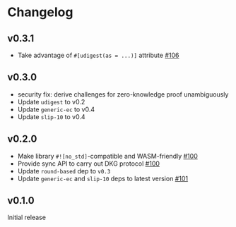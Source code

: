# Changelog

## v0.3.1
* Take advantage of `#[udigest(as = ...)]` attribute [#106]

[#106]: https://github.com/LFDT-Lockness/cggmp21/pull/106

## v0.3.0
* security fix: derive challenges for zero-knowledge proof unambiguously
* Update `udigest` to v0.2
* Update `generic-ec` to v0.4
* Update `slip-10` to v0.4

## v0.2.0
* Make library `#![no_std]`-compatible and WASM-friendly [#100]
* Provide sync API to carry out DKG protocol [#100]
* Update `round-based` dep to `v0.3`
* Update `generic-ec` and `slip-10` deps to latest version [#101]

[#100]: https://github.com/LFDT-Lockness/cggmp21/pull/100
[#101]: https://github.com/LFDT-Lockness/cggmp21/pull/101

## v0.1.0

Initial release
